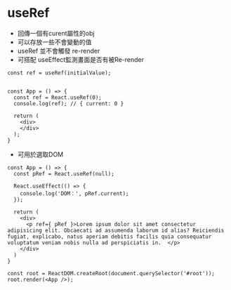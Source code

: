 # useRef
- 回傳一個有curent屬性的obj
- 可以存放一些不會變動的值
- useRef 並不會觸發 re-render
- 可搭配 useEffect監測畫面是否有被Re-render
```
const ref = useRef(initialValue);


const App = () => {
  const ref = React.useRef(0);
  console.log(ref); // { current: 0 }

  return (
    <div>
    </div>
  );
}
```
- 可用於選取DOM
```
const App = () => {
  const pRef = React.useRef(null);

  React.useEffect(() => {
    console.log('DOM：', pRef.current);
  });

  return (
    <div>
      <p ref={ pRef }>Lorem ipsum dolor sit amet consectetur adipisicing elit. Obcaecati ad assumenda laborum id alias? Reiciendis fugiat, explicabo, natus aperiam debitis facilis quia consequatur voluptatum veniam nobis nulla ad perspiciatis in.  </p>
    </div>
  )
}

const root = ReactDOM.createRoot(document.querySelector('#root'));
root.render(<App />);
```